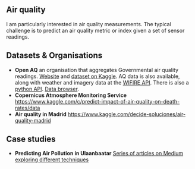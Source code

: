 ## Air quality
I am particularly interested in air quality measurements. The typical challenge is to predict an air quality metric or index given a set of sensor readings.

## Datasets & Organisations
* **Open AQ** an organisation that aggregates Governmental air quality readings. [Website](https://openaq.org) and [dataset on Kaggle](https://www.kaggle.com/open-aq/datasets). AQ data is also available, along with weather and imagery data at the [WIFIRE API](https://wifire.ucsd.edu/data-api). There is also a [python API](https://github.com/dhhagan/py-openaq). [Data browser](https://dolugen.github.io/openaq-browser).
* **Copernicus Atmosphere Monitoring Service** https://www.kaggle.com/c/predict-impact-of-air-quality-on-death-rates/data
* **Air quality in Madrid** https://www.kaggle.com/decide-soluciones/air-quality-madrid

## Case studies
* **Predicting Air Pollution in Ulaanbaatar** [Series of articles on Medium exploring different techniques](https://medium.com/mongolian-data-stories/ulaanbaatar-air-pollution-part-1-35e17c83f70b)
